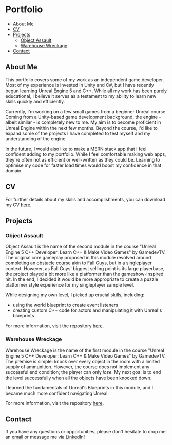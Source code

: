 # Portfolio
- [About Me](https://github.com/Xakaiczar/Portfolio/edit/main/README.md#about-me)
- [CV](https://github.com/Xakaiczar/Portfolio/edit/main/README.md#cv)
- [Projects](https://github.com/Xakaiczar/Portfolio/edit/main/README.md#projects)
  - [Object Assault](https://github.com/Xakaiczar/Portfolio/edit/main/README.md#object-assault)
  - [Warehouse Wreckage](https://github.com/Xakaiczar/Portfolio/edit/main/README.md#warehouse-wreckage)
- [Contact](https://github.com/Xakaiczar/Portfolio/edit/main/README.md#contact)

## About Me
This portfolio covers some of my work as an independent game developer. Most of my experience is invested in Unity and C#, but I have recently begun learning Unreal Engine 5 and C++. While all my work has been purely educational, I believe it serves as a testament to my ability to learn new skills quickly and efficiently.

Currently, I'm working on a few small games from a beginner Unreal course. Coming from a Unity-based game development background, the engine - albeit similar - is completely new to me. My aim is to become proficient in Unreal Engine within the next few months. Beyond the course, I'd like to expand some of the projects I have completed to test myself and my understanding of the engine.

In the future, I would also like to make a MERN stack app that I feel confident adding to my portfolio. While I feel comfortable making web apps, they're often not as efficient or well-written as they could be. Learning to optimise my code for faster load times would boost my confidence in that domain.

## CV
For further details about my skills and accomplishments, you can download my CV [here](link).

## Projects
### Object Assault
Object Assault is the name of the second module in the course "Unreal Engine 5 C++ Developer: Learn C++ & Make Video Games" by GamedevTV. The original core gameplay proposed in this module revolved around completing an obstacle course akin to Fall Guys, but in a singleplayer context. However, as Fall Guys' biggest selling point is its large playerbase, the project played a bit more like a platformer than the gameshow-inspired hit. In the end, I decided it would be more appropriate to create a puzzle platformer style experience for my singleplayer sample level.

While designing my own level, I picked up crucial skills, including:

- using the world blueprint to create event listeners
- creating custom C++ code for actors and manipulating it with Unreal's blueprints

For more information, visit the repository [here](link_to_repo).

### Warehouse Wreckage
Warehouse Wreckage is the name of the first module in the course "Unreal Engine 5 C++ Developer: Learn C++ & Make Video Games" by GamedevTV. The premise is simple: knock over every object in the room with a limited supply of ammunition. However, the course does not implement any successful end condition; the player can only _lose_. My next goal is to end the level successfully when all the objects have been knocked down.

I learned the fundamentals of Unreal's Blueprints in this module, and I became much more confident navigating Unreal.

For more information, visit the repository [here](link_to_repo).


## Contact
If you have any questions or opportunities, please don't hesitate to drop me an [email](email) or message me via [LinkedIn](linkedin)!
